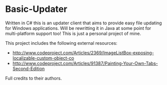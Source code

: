Basic-Updater
=============

Written in C# this is an updater client that aims to provide easy file updating for Windows applications. Will be rewritting it in Java at some point for multi-platform support too! This is just a personal project of mine.

This project includes the following external resources:
* http://www.codeproject.com/Articles/2369/ImageListBox-exposing-localizable-custom-object-co
* http://www.codeproject.com/Articles/91387/Painting-Your-Own-Tabs-Second-Edition

Full credits to their authors.
